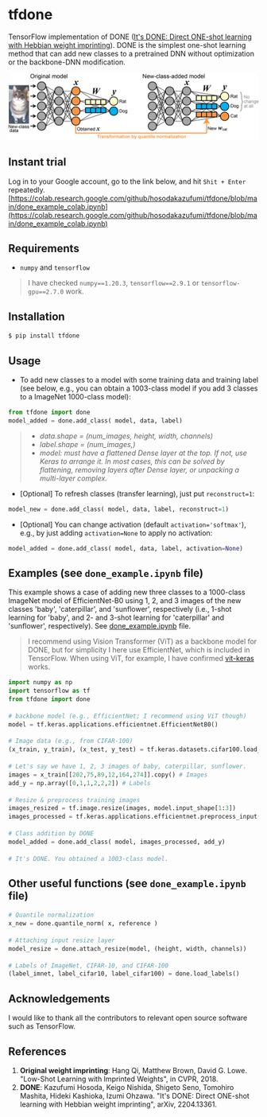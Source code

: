 # tfdone

TensorFlow implementation of DONE ([It's DONE: Direct ONE-shot learning with Hebbian weight imprinting](https://arxiv.org/abs/2204.13361)). DONE is the simplest one-shot learning method that can add new classes to a pretrained DNN without optimization or the backbone-DNN modification.


![scheme of DONE](https://raw.githubusercontent.com/hosodakazufumi/tfdone/master/fig/fig1.png)


## Instant trial

Log in to your Google account, go to the link below, and hit `Shit + Enter` repeatedly.
[https://colab.research.google.com/github/hosodakazufumi/tfdone/blob/main/done_example_colab.ipynb](https://colab.research.google.com/github/hosodakazufumi/tfdone/blob/main/done_example_colab.ipynb)


## Requirements

* `numpy` and  `tensorflow`
> I have checked `numpy==1.20.3`, `tensorflow==2.9.1` or `tensorflow-gpu==2.7.0` work.


## Installation

```bash
$ pip install tfdone
```


## Usage

* To add new classes to a model with some training data and training label (see below, e.g., you can obtain a 1003-class model if you add 3 classes to a ImageNet 1000-class model):

```python
from tfdone import done
model_added = done.add_class( model, data, label)
```
> - *data.shape = (num_images, height, width, channels)*  
> - *label.shape = (num_images,)*  
> - *model: must have a flattened Dense layer at the top. If not, use Keras to arrange it. In most cases, this can be solved by flattening, removing layers after Dense layer, or unpacking a multi-layer complex.* 


* [Optional] To refresh classes (transfer learning), just put `reconstruct=1`:

```python
model_new = done.add_class( model, data, label, reconstruct=1)
```


* [Optional] You can change activation (default `activation='softmax'`), e.g., by just adding `activation=None` to apply no activation:

```python
model_added = done.add_class( model, data, label, activation=None)
```



## Examples  (see `done_example.ipynb` file)

This example shows a case of adding new three classes to a 1000-class ImageNet model of EfficientNet-B0 using 1, 2, and 3 images of the new classes 'baby', 'caterpillar', and 'sunflower', respectively (i.e., 1-shot learning for 'baby', and 2- and 3-shot learning for 'caterpillar' and 'sunflower', respectively). See [done_example.ipynb](https://github.com/hosodakazufumi/tfdone/blob/main/done_example.ipynb) file.
> I recommend using Vision Transformer (ViT) as a backbone model for DONE, but for simplicity I here use EfficientNet, which is included in TensorFlow. When using ViT, for example, I have confirmed [vit-keras](https://github.com/faustomorales/vit-keras) works. 

```python
import numpy as np
import tensorflow as tf
from tfdone import done

# backbone model (e.g., EfficientNet; I recommend using ViT though)
model = tf.keras.applications.efficientnet.EfficientNetB0()

# Image data (e.g., from CIFAR-100)
(x_train, y_train), (x_test, y_test) = tf.keras.datasets.cifar100.load_data()

# Let's say we have 1, 2, 3 images of baby, caterpillar, sunflower. 
images = x_train[[202,75,89,12,164,274]].copy() # Images
add_y = np.array([0,1,1,2,2,2]) # Labels

# Resize & preprocess training images
images_resized = tf.image.resize(images, model.input_shape[1:3])
images_processed = tf.keras.applications.efficientnet.preprocess_input(images_resized)

# Class addition by DONE
model_added = done.add_class( model, images_processed, add_y)

# It's DONE. You obtained a 1003-class model.

```


## Other useful functions  (see `done_example.ipynb` file)
```python
# Quantile normalization
x_new = done.quantile_norm( x, reference )

# Attaching input resize layer
model_resize = done.attach_resize(model, (height, width, channels))

# Labels of ImageNet, CIFAR-10, and CIFAR-100
(label_imnet, label_cifar10, label_cifar100) = done.load_labels()
```



## Acknowledgements
I would like to thank all the contributors to relevant open source software such as TensorFlow. 

## References

1) **Original weight imprinting**: Hang Qi, Matthew Brown, David G. Lowe. "Low-Shot Learning with Imprinted Weights", in CVPR, 2018.
2)  **DONE**: Kazufumi Hosoda, Keigo Nishida, Shigeto Seno, Tomohiro Mashita, Hideki Kashioka, Izumi Ohzawa. "It's DONE: Direct ONE-shot learning with Hebbian weight imprinting", arXiv, 2204.13361.

